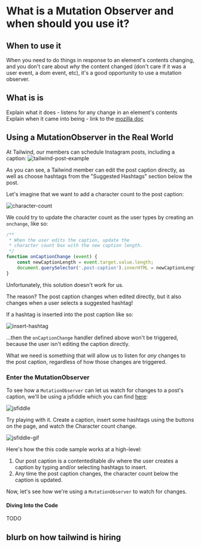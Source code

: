 # What is a Mutation Observer and when should you use it?

## When to use it
When you need to do things in response to an element's contents changing, and you don't care about *why* the content changed (don't care if it was a user event, a dom event, etc), it's a good opportunity to use a mutation observer.

## What is is
Explain what it does - listens for any change in an element's contents
Explain when it came into being - link to the [mozilla doc](https://developer.mozilla.org/en-US/docs/Web/API/MutationObserver)
## Using a MutationObserver in the Real World

At Tailwind, our members can schedule Instagram posts, including a caption:
![tailwind-post-example][luck]

As you can see, a Tailwind member can edit the post caption directly, as well as choose hashtags from the "Suggested Hashtags" section below the post.

Let's imagine that we want to add a character count to the post caption:

![character-count][fake-char-count]

We could try to update the character count as the user types by creating an `onchange`, like so:
```js
/**
 * When the user edits the caption, update the
 * character count box with the new caption length.
 */
function onCaptionChange (event) {
    const newCaptionLength = event.target.value.length;
    document.querySelector('.post-caption').innerHTML = newCaptionLength;
}
```

Unfortunately, this solution doesn't work for us.

The reason? The post caption changes when edited directly, but it also changes when a user selects a suggested hashtag!

If a hashtag is inserted into the post caption like so:

![insert-hashtag][insert-hashtag]

...then the `onCaptionChange` handler defined above won't be triggered, because the user isn't editing the caption directly.

What we need is something that will allow us to listen for *any* changes to the post caption, regardless of how those changes are triggered.

### Enter the MutationObserver

To see how a `MutationObserver` can let us watch for changes to a post's caption, we'll be using a jsfiddle which you can find [here](https://jsfiddle.net/yr4v5psc/8/):

![jsfiddle][jsfiddle]

Try playing with it. Create a caption, insert some hashtags using the buttons on the page, and watch the Character count change.

![jsfiddle-gif][jsfiddle-gif]

Here's how the this code sample works at a high-level:
1. Our post caption is a contenteditable div where the user creates a caption by typing and/or selecting hashtags to insert.
2. Any time the post caption changes, the character count below the caption is updated.

Now, let's see how we're using a `MutationObserver` to watch for changes.

#### Diving Into the Code

TODO

## blurb on how tailwind is hiring


[luck]: http://i67.tinypic.com/59n3p.png
[fake-char-count]: http://i68.tinypic.com/2dcakol.png
[insert-hashtag]: http://i68.tinypic.com/x6khs7.gif
[jsfiddle]: http://i65.tinypic.com/ji2txy.png
[jsfiddle-gif]: http://i63.tinypic.com/wjhw5h.gif
